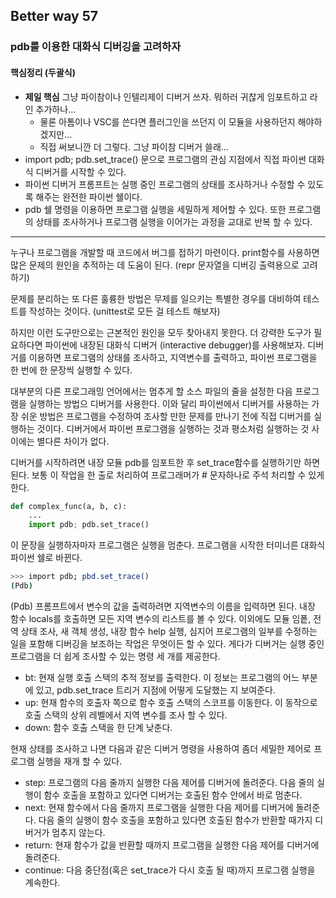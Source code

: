 ## Better way 57
### pdb를 이용한 대화식 디버깅을 고려하자

#### 핵심정리 (두괄식)
- **제일 핵심** 그냥 파이참이나 인텔리제이 디버거 쓰자. 뭐하러 귀찮게 임포트하고 라인 추가하나...
  - 물론 아톰이나 VSC를 쓴다면 플러그인을 쓰던지 이 모듈을 사용하던지 해야하겠지만...
  - 직접 써보니깐 더 그렇다. 그냥 파이참 디버거 쓸래...
- import pdb; pdb.set_trace() 문으로 프로그램의 관심 지점에서 직접 파이썬 대화식 디버거를 시작할 수 있다.
- 파이썬 디버거 프롬프트는 실행 중인 프로그램의 상태를 조사하거나 수정할 수 있도록 해주는 완전한 파이썬 쉘이다.
- pdb 쉘 명령을 이용하면 프로그램 실행을 세밀하게 제어할 수 있다. 또한 프로그램의 상태를 조사하거나 프로그램 실행을 이어가는 과정을 교대로 반복 할 수 있다.

***

누구나 프로그램을 개발할 때 코드에서 버그를 접하기 마련이다.
print함수를 사용하면 많은 문제의 원인을 추적하는 데 도움이 된다.
(repr 문자열을 디버깅 출력용으로 고려하기)

문제를 분리하는 또 다른 훌륭한 방법은 무제를 일으키는 특별한 경우를 대비하여 테스트를 작성하는 것이다.
(unittest로 모든 걸 테스트 해보자)

하지만 이런 도구만으로는 근본적인 원인을 모두 찾아내지 못한다.
더 강력한 도구가 필요하다면 파이썬에 내장된 대화식 디버거 (interactive debugger)를 사용해보자.
디버거를 이용하면 프로그램의 상태를 조사하고,
지역변수를 출력하고, 파이썬 프로그램을 한 번에 한 문장씩 실행할 수 있다.

대부분의 다른 프로그래밍 언어에서는 멈추게 할 소스 파일의 줄을 설정한 다음 프로그램을 실행하는 방법으 디버거를 사용한다.
이와 달리 파이썬에서 디버거를 사용하는 가장 쉬운 방법은 프로그램을 수정하여 조사할 만한 문제를 만나기 전에 직접 디버거를 실행하는 것이다.
디버거에서 파이썬 프로그램을 실행하는 것과 평소처럼 실행하는 것 사이에는 별다른 차이가 없다.

디버거를 시작하려면 내장 모듈 pdb를 임포트한 후 set_trace함수를 실행하기만 하면 된다.
보통 이 작업을 한 출로 처리하여 프로그래머가 # 문자하나로 주석 처리할 수 있게 한다.

~~~python
def complex_func(a, b, c):
    ...
    import pdb; pdb.set_trace()
~~~
이 문장을 실행하자마자 프로그램은 실행을 멈춘다.
프로그램을 시작한 터미너른 대화식 파이썬 쉘로 바뀐다.

~~~bash
>>> import pdb; pbd.set_trace()
(Pdb)
~~~

(Pdb) 프롬프트에서 변수의 값을 출력하려면 지역변수의 이름을 입력하면 된다.
내장 함수 locals를 호출하면 모든 지역 변수의 리스트를 볼 수 있다.
이외에도 모듈 임퐅, 전역 상태 조사, 새 객체 생성, 내장 함수 help 실행,
심지어 프로그램의 일부를 수정하는 일을 포함해 디버깅을 보조하는 작업은 무엇이든 할 수 있다.
게다가 디버거는 실행 중인 프로그램을 더 쉽게 조사할 수 있는 명령 세 개를 제공한다.

- bt: 현재 실행 호출 스택의 추적 정보를 출력한다. 이 정보는 프로그램의 어느 부분에 있고, pdb.set_trace 트리거 지점에 어떻게 도달했는 지 보여준다.
- up: 현재 함수의 호출자 쪽으로 함수 호출 스택의 스코프를 이동한다. 이 동작으로 호출 스택의 상위 레벨에서 지역 변수를 조사 할 수 있다.
- down: 함수 호출 스택을 한 단계 낮춘다.

현재 상태를 조사하고 나면 다음과 같은 디버거 명령을 사용하여 좀더 세밀한 제어로 프로그램 실행을 재개 할 수 있다.

- step: 프로그램의 다음 줄까지 실행한 다음 제어를 디버거에 돌려준다. 다음 줄의 실행이 함수 호출을 포함하고 있다면 디버거는 호출된 함수 안에서 바로 멈춘다.
- next: 현재 함수에서 다음 줄까지 프로그램을 실행한 다음 제어를 디버거에 돌려준다. 다음 줄의 실행이 함수 호출을 포함하고 있다면 호출된 함수가 반환할 때가지 디버거가 멈추지 않는다.
- return: 현재 함수가 값을 반환할 때까지 프로그램을 실행한 다음 제어를 디버거에 돌려준다.
- continue: 다음 중단점(혹은 set_trace가 다시 호출 될 때)까지 프로그램 실행을 계속한다.
